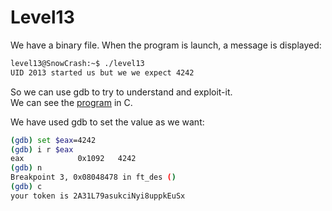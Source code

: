 # Level13

We have a binary file. When the program is launch, a message is displayed: 

```bash
level13@SnowCrash:~$ ./level13 
UID 2013 started us but we we expect 4242
```

So we can use gdb to try to understand and exploit-it.  
We can see the [program](./resources/main.c) in C.  

We have used gdb to set the value as we want:  

```bash
(gdb) set $eax=4242
(gdb) i r $eax
eax            0x1092	4242
(gdb) n
Breakpoint 3, 0x08048478 in ft_des ()
(gdb) c
your token is 2A31L79asukciNyi8uppkEuSx
```

